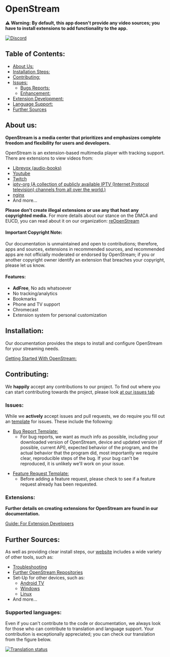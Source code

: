 # OpenStream

**⚠️ Warning: By default, this app doesn't provide any video sources; you have to install extensions to add functionality to the app.**

[![Discord](https://invidget.switchblade.xyz/5Hus6fM)](https://discord.gg/5Hus6fM)


## Table of Contents: 
+ [About Us:](#about_us)
+ [Installation Steps:](#install_rules)
+ [Contributing:](#contributing)
+ [Issues:](#issues)
  + [Bugs Reports:](#bug_report)
  + [Enhancement:](#enhancment)
+ [Extension Development:](#extensions)
+ [Language Support:](#languages)
+ [Further Sources](#contact_and_sources)


<a id="about_us"></a>

## About us: 

**OpenStream is a media center that prioritizes and emphasizes complete freedom and flexibility for users and developers.**

OpenStream is an extension-based multimedia player with tracking support. There are extensions to view videos from:

+ [Librevox (audio-books)](https://librivox.org/) 
+ [Youtube](https://www.youtube.com/)
+ [Twitch](https://www.twitch.tv/)
+ [iptv-org (A collection of publicly available IPTV (Internet Protocol television) channels from all over the world.)](https://github.com/iptv-org/iptv) 
+ [nginx](https://nginx.org/)
+ And more... 


**Please don't create illegal extensions or use any that host any copyrighted media.** For more details about our stance on the DMCA and EUCD, you can read about it on our organization: [reOpenStream](https://github.com/reopenstream)

#### Important Copyright Note: 

Our documentation is unmaintained and open to contributions; therefore, apps and sources, extensions in recommended sources, and recommended apps are not officially moderated or endorsed by OpenStream; if you or another copyright owner identify an extension that breaches your copyright, please let us know.


#### Features:
+ **AdFree**, No ads whatsoever
+ No tracking/analytics
+ Bookmarks
+ Phone and TV support
+ Chromecast
+ Extension system for personal customization


<a id="install_rules"></a>

## Installation: 

Our documentation provides the steps to install and configure OpenStream for your streaming needs.

[Getting Started With OpenStream:](https://reopenstream.github.io/csdocs/)

<a id="contributing"></a>

## Contributing:
We **happily** accept any contributions to our project. To find out where you can start contributing towards the project, please look [at our issues tab](/openstream/issues)



<a id="issues"></a> 
 
### Issues: 
While we **actively** accept issues and pull requests, we do require you fill out an [template](https://github.com/reopenstream/openstream/issues/new/choose) for issues. These include the following:

<a id="bug_report"></a>

- [Bug Report Template: ](https://github.com/reopenstream/openstream/issues/new?assignees=&labels=bug&projects=&template=application-bug.yml)
  - For bug reports, we want as much info as possible, including your downloaded version of OpenStream, device and updated version (if possible, current API),
    expected behavior of the program, and the actual behavior that the program did, most importantly we require clear, reproducible steps of the bug. If your bug can't be       reproduced, it is unlikely we'll work on your issue.
    
<a id="enhancment"></a>
  
- [Feature Request Template: ](https://github.com/reopenstream/openstream/issues/new?assignees=&labels=enhancement&projects=&template=feature-request.yml)
  - Before adding a feature request, please check to see if a feature request already has been requested.  


### Extensions:
 
**Further details on creating extensions for OpenStream are found in our documentation.**

[Guide: For Extension Developers](https://reopenstream.github.io/csdocs/devs/gettingstarted/)

<a id="contact_and_sources"></a>

## Further Sources: 

As well as providing clear install steps, our [website](https://dweb.link/ipns/openstream.on.fleek.co/) includes a wide variety of other tools, such as:
- [Troubleshooting](https://reopenstream.github.io/csdocs/troubleshooting/)
- [Further OpenStream Repositories](https://reopenstream.github.io/csdocs/repositories/)
- Set-Up for other devices, such as:
  - [Android TV](https://reopenstream.github.io/csdocs/other-devices/tv/)
  - [Windows](https://reopenstream.github.io/csdocs/other-devices/windows/)
  - [Linux](https://reopenstream.github.io/csdocs/other-devices/linux/)
- And more...

<a id="languages"> </a>  

### Supported languages:

Even if you can't contribute to the code or documentation, we always look for those who can contribute to translation and language support. Your contribution is exceptionally appreciated; you can check our translation from the figure below. 

<a href="https://hosted.weblate.org/engage/openstream/">
  <img src="https://hosted.weblate.org/widgets/openstream/-/app/multi-auto.svg" alt="Translation status" />
</a>
